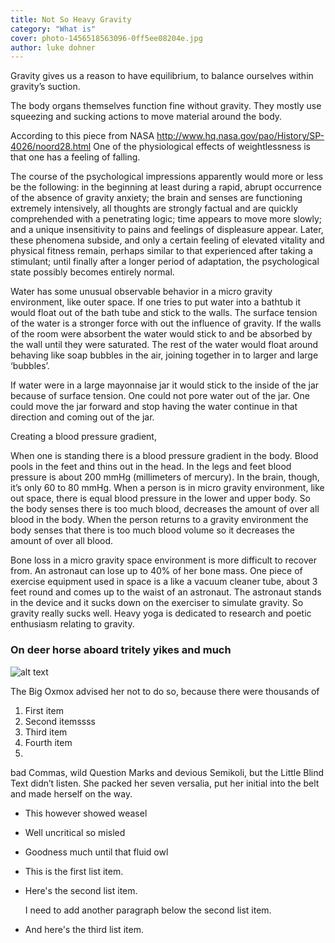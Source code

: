 ```yaml
---
title: Not So Heavy Gravity
category: "What is"
cover: photo-1456518563096-0ff5ee08204e.jpg
author: luke dohner
---
```


Gravity gives us a reason to have equilibrium, to balance ourselves within gravity’s suction.

The body organs themselves function fine without gravity. They mostly use squeezing and sucking actions to move material around the body.

According to this piece from NASA
http://www.hq.nasa.gov/pao/History/SP-4026/noord28.html
One of the physiological effects of weightlessness is that one has a feeling of falling.

The course of the psychological impressions apparently would more or less be the following: in the beginning at least during a rapid, abrupt occurrence of the absence of gravity anxiety; the brain and senses are functioning extremely intensively, all thoughts are strongly factual and are quickly comprehended with a penetrating logic; time appears to move more slowly; and a unique insensitivity to pains and feelings of displeasure appear. Later, these phenomena subside, and only a certain feeling of elevated vitality and physical fitness remain, perhaps similar to that experienced after taking a stimulant; until finally after a longer period of adaptation, the psychological state possibly becomes entirely normal.

Water has some unusual observable behavior in a micro gravity environment, like outer space. If one tries to put water into a bathtub it would float out of the bath tube and stick to the walls.
The surface tension of the water is a stronger force with out the influence of gravity. If the walls of the room were absorbent the water would stick to and be absorbed by the wall until they were saturated. The rest of the water would float around behaving like soap bubbles in the air, joining together in to larger and large ‘bubbles’.

If water were in a large mayonnaise jar it would stick to the inside of the jar because of surface tension. One could not pore water out of the jar. One could move the jar forward and stop having the water continue in that direction and coming out of the jar.

Creating a blood pressure gradient,

When one is standing there is a blood pressure gradient in the body. Blood pools in the feet and thins out in the head. In the legs and feet blood pressure is about 200 mmHg (millimeters of mercury). In the brain, though, it’s only 60 to 80 mmHg. When a person is in micro gravity environment, like out space, there is equal blood pressure in the lower and upper body. So the body senses there is too much blood, decreases the amount of over all blood in the body. When the person returns to a gravity environment the body senses that there is too much blood volume so it decreases the amount of over all blood.

Bone loss in a micro gravity space environment is more difficult to recover from.
An astronaut can lose up to 40% of her bone mass.
One piece of exercise equipment used in space is a like a vacuum cleaner tube, about 3 feet round and comes up to the waist of an astronaut. The astronaut stands in the device and it sucks down on the exerciser to simulate gravity. So gravity really sucks well.
Heavy yoga is dedicated to research and poetic enthusiasm relating to gravity.

### On deer horse aboard tritely yikes and much



![alt text](https://i.imgur.com/Eho24Bu.jpg)

The Big Oxmox advised her not to do so, because there were thousands of

1. First item
2. Second itemssss
3. Third item
4. Fourth item
5. 

bad Commas, wild Question Marks and devious Semikoli, but the Little
Blind Text didn’t listen. She packed her seven versalia, put her initial
into the belt and made herself on the way.

* This however showed weasel
* Well uncritical so misled
* Goodness much until that fluid owl

*   This is the first list item.
*   Here's the second list item.

    I need to add another paragraph below the second list item.

*   And here's the third list item.


